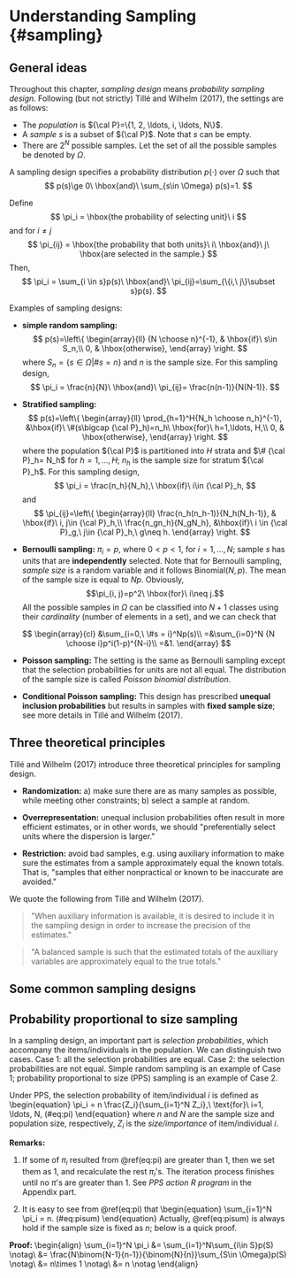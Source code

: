 # Understanding Sampling {#sampling}

## General ideas

Throughout this chapter, *sampling design* means *probability sampling design*. Following (but not strictly) Tillé and Wilhelm (2017), the settings are as follows:

- The *population* is ${\cal P}=\{1, 2, \ldots, i, \ldots, N\}$.
- A *sample* $s$ is a subset of ${\cal P}$. Note that $s$ can be empty.
- There are $2^N$ possible samples. Let the set of all the possible samples be denoted by $\Omega$.

A sampling design specifies a probability distribution $p(\cdot)$ over $\Omega$ such that
$$
p(s)\ge 0\ \hbox{and}\ \sum_{s\in \Omega} p(s)=1.
$$

Define 
$$
\pi_i = \hbox{the probability of selecting unit}\ i
$$
and for $i\neq j$
$$
\pi_{ij} = \hbox{the probability that both units}\ i\ \hbox{and}\ j\ \hbox{are selected in the sample.}
$$
Then,
$$
\pi_i = \sum_{i \in s}p(s)\ \hbox{and}\ \pi_{ij}=\sum_{\{i,\ j\}\subset s}p(s).
$$

Examples of sampling designs:

- **simple random sampling:**
$$
p(s)=\left\{
\begin{array}{ll}
{N \choose n}^{-1}, & \hbox{if}\ s\in S_n,\\
0, & \hbox{otherwise},
\end{array}
\right.
$$
where $S_n= \{s\in \Omega|\#s = n\}$ and $n$ is the sample size. For this sampling design, 
$$
\pi_i = \frac{n}{N}\ \hbox{and}\ \pi_{ij}= \frac{n(n-1)}{N(N-1)}.
$$
- **Stratified sampling:**
$$
p(s)=\left\{
\begin{array}{ll}
\prod_{h=1}^H{N_h \choose n_h}^{-1}, &\hbox{if}\ \#(s\bigcap {\cal P}_h)=n_h\ \hbox{for}\ h=1,\ldots, H,\\
0, & \hbox{otherwise},
\end{array}
\right.
$$
where the population ${\cal P}$ is partitioned into $H$ strata and $\# {\cal P}_h= N_h$ for $h=1, \ldots, H$; $n_h$ is the sample size for stratum ${\cal P}_h$. For this sampling design,
$$
\pi_i = \frac{n_h}{N_h},\ \hbox{if}\ i\in {\cal P}_h,
$$
and
$$
\pi_{ij}=\left\{
\begin{array}{ll}
\frac{n_h(n_h-1)}{N_h(N_h-1)}, & \hbox{if}\ i, j\in {\cal P}_h,\\
\frac{n_gn_h}{N_gN_h}, &\hbox{if}\ i \in {\cal P}_g,\ j\in {\cal P}_h,\ g\neq h.
\end{array}
\right.
$$

- **Bernoulli sampling:**
$\pi_i = p$, where $0 < p < 1$, for $i=1, \ldots, N$; sample $s$ has units that are 
**independently** selected. Note that for Bernoulli sampling, *sample size* is a random variable and it follows
Binomial$(N, p)$. The mean of the sample size is equal to $Np$. Obviously, 
$$\pi_{i, j}=p^2\ \hbox{for}\ i\neq j.$$ All the possible samples in $\Omega$ can be classified into
$N+1$ classes using their *cardinality* (number of elements in a set), and we can check that 

$$
\begin{array}{cl}
 &\sum_{i=0,\ \#s = i}^Np(s)\\
=&\sum_{i=0}^N {N \choose i}p^i(1-p)^{N-i}\\
=&1.
\end{array}
$$ 


- **Poisson sampling:** The setting is the same as Bernoulli sampling except that the
selection probabilities for units are not all equal. The distribution of the sample size is
called *Poisson binomial distribution*.

- **Conditional Poisson sampling:** This design has prescribed **unequal inclusion probabilities** but results in samples with **fixed sample size**; see more details in Tillé and Wilhelm (2017).

## Three theoretical principles

Tillé and Wilhelm (2017)
introduce three theoretical principles for sampling design.

- **Randomization:** a) make sure there are as many samples as possible, while meeting other constraints; b) select a sample at random.

- **Overrepresentation:** unequal inclusion probabilities often result in more efficient estimates, or in other words, we should "preferentially select units where the dispersion is larger."

- **Restriction:** avoid bad samples, e.g. using auxiliary information to make sure the estimates from a sample approximately equal the known totals. That is, "samples that either nonpractical or known to be inaccurate are avoided."

We quote the following from Tillé and Wilhelm (2017).

> "When auxiliary information is available, it is desired to include it in the sampling design in order to increase the precision of the estimates."
>

> "A balanced sample is such that the estimated totals of the auxiliary variables are approximately equal to the true totals."
>

## Some common sampling designs


## Probability proportional to size sampling 

In a sampling design, an important part is *selection probabilities*, which accompany the items/individuals in the population. We can distinguish two cases. Case 1: all the selection probabilities are equal. Case 2: the selection probabilities are not equal. Simple random sampling is an example of Case 1; probability proportional to size (PPS) sampling is an example of Case 2.

Under PPS, the selection probability of item/individual $i$ is defined as
\begin{equation}
\pi_i = n \frac{Z_i}{\sum_{i=1}^N Z_i},\ \text{for}\ i=1, \ldots, N,
(\#eq:pi)
\end{equation}
where $n$ and $N$ are the sample size and population size, respectively, $Z_i$ is the *size/importance* of item/individual $i$.

**Remarks:**

1. If some of $\pi_i$ resulted from \@ref(eq:pi) are greater than 1, then we set them as 1, and recalculate the rest $\pi_i$'s. The iteration process finishes until no $\pi$'s are greater than 1. See *PPS action R program* in the Appendix part. 

2. It is easy to see from \@ref(eq:pi) that
\begin{equation}
\sum_{i=1}^N \pi_i = n.
(\#eq:pisum)
\end{equation}
Actually, \@ref(eq:pisum) is always hold if the sample size is fixed as $n$; below is a quick proof.

**Proof:** 
\begin{align}
\sum_{i=1}^N \pi_i &= \sum_{i=1}^N\sum_{i\in S}p(S) \notag\\
&= \frac{N\binom{N-1}{n-1}}{\binom{N}{n}}\sum_{S\in \Omega}p(S) \notag\\
&= n\times 1 \notag\\
&= n \notag
\end{align}

